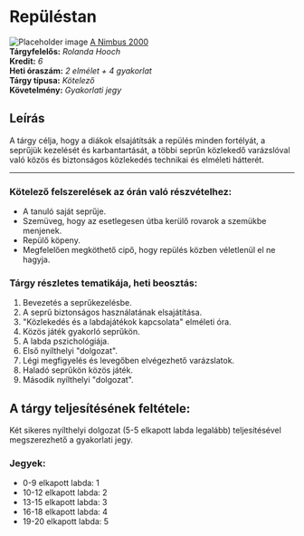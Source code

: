 Repüléstan
====================
![Placeholder image](https://vignette.wikia.nocookie.net/harrypotter/images/0/0f/Nimbus_2000_1.jpg/revision/latest?cb=20150530185551 "Nimbus 2000") 
[A Nimbus 2000](https://harrypotter.fandom.com/wiki/Nimbus_2000 "A Nimbus 2000")  
**Tárgyfelelős:** _Rolanda Hooch_  
**Kredit:** _6_  
**Heti óraszám:** _2 elmélet + 4 gyakorlat_  
**Tárgy típusa:** _Kötelező_  
**Követelmény:** _Gyakorlati jegy_  

Leírás
----------

A tárgy célja, hogy a diákok elsajátítsák a repülés minden fortélyát, a seprűjük kezelését és karbantartását, a többi seprűn közlekedő varázslóval való közös és biztonságos közlekedés technikai és elméleti hátterét. 


-----

### Kötelező felszerelések az órán való részvételhez:

* A tanuló saját seprűje.
* Szemüveg, hogy az esetlegesen útba kerülő rovarok a szemükbe menjenek.
* Repülő köpeny.
* Megfelelően megköthető cipő, hogy repülés közben véletlenül el ne hagyja.

### Tárgy részletes tematikája, heti beosztás:
1. Bevezetés a seprűkezelésbe.
2. A seprű biztonságos használatának elsajátítása.
3. "Közlekedés és a labdajátékok kapcsolata" elméleti óra.
4. Közös játék gyakorló seprűkön.
5. A labda pszichológiája.
6. Első nyílthelyi "dolgozat".
7. Légi megfigyelés és levegőben elvégezhető varázslatok.
8. Haladó seprűkön közös játék.
9. Második nyílthelyi "dolgozat".

A tárgy teljesítésének feltétele:
-----------
Két sikeres nyílthelyi dolgozat (5-5 elkapott labda legalább) teljesítésével megszerezhető a gyakorlati jegy.

### Jegyek:
* 0-9 elkapott labda: 1
* 10-12 elkapott labda: 2
* 13-15 elkapott labda: 3
* 16-18 elkapott labda: 4
* 19-20 elkapott labda: 5


